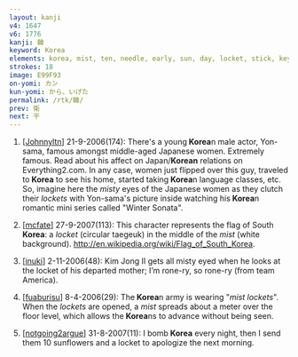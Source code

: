 ```yaml
---
layout: kanji
v4: 1647
v6: 1776
kanji: 韓
keyword: Korea
elements: korea, mist, ten, needle, early, sun, day, locket, stick, key, mouth, monocle, sunglasses with one lens missing, ten2, needle2
strokes: 18
image: E99F93
on-yomi: カン
kun-yomi: から、いげた
permalink: /rtk/韓/
prev: 衛
next: 干
---
```


1) [<a href="http://kanji.koohii.com/profile/Johnnyltn">Johnnyltn</a>] 21-9-2006(174): There&#039;s a young<strong> Korea</strong>n male actor, Yon-sama, famous amongst middle-aged Japanese women. Extremely famous. Read about his affect on Japan/<strong>Korean</strong> relations on Everything2.com. In any case, women just flipped over this guy, traveled to<strong> Korea</strong> to see his home, started taking<strong> Korea</strong>n language classes, etc. So, imagine here the <em>misty</em> eyes of the Japanese women as they clutch their <em>lockets</em> with Yon-sama&#039;s picture inside watching his<strong> Korea</strong>n romantic mini series called &quot;Winter Sonata&quot;.

2) [<a href="http://kanji.koohii.com/profile/mcfate">mcfate</a>] 27-9-2007(113): This character represents the flag of South<strong> Korea</strong>: a <em>locket</em> (circular taegeuk) in the middle of the <em>mist</em> (white background). <a href="http://en.wikipedia.org/wiki/Flag_of_South_Korea">http://en.wikipedia.org/wiki/Flag_of_South_Korea</a>.

3) [<a href="http://kanji.koohii.com/profile/inuki">inuki</a>] 2-11-2006(48): Kim Jong II gets all misty eyed when he looks at the locket of his departed mother; I’m rone-ry, so rone-ry (from team America).

4) [<a href="http://kanji.koohii.com/profile/fuaburisu">fuaburisu</a>] 8-4-2006(29): The<strong> Korea</strong>n army is wearing &quot;<em>mist lockets</em>&quot;. When the <em>lockets</em> are opened, a <em>mist</em> spreads about a meter over the floor level, which allows the<strong> Korea</strong>ns to advance without being seen.

5) [<a href="http://kanji.koohii.com/profile/notgoing2argue">notgoing2argue</a>] 31-8-2007(11): I bomb<strong> Korea</strong> every night, then I send them 10 sunflowers and a locket to apologize the next morning.

